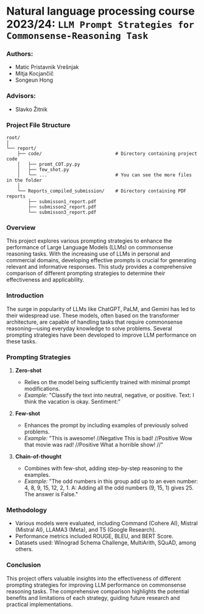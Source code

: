 # Natural language processing course 2023/24: `LLM Prompt Strategies for Commonsense-Reasoning Task`

### Authors:
- Matic Pristavnik Vrešnjak
- Mitja Kocjančič
- Songeun Hong

### Advisors:
- Slavko Žitnik

### Project File Structure
```
root/
│
└── report/
    ├── code/                           # Directory containing project code
    │   ├── promt_COT.py.py
    │   ├── few_shot.py
    │   └── ...                         # You can see the more files in the folder
    │
    └── Reports_compiled_submission/    # Directory containing PDF reports
        ├── submisson1_report.pdf
        ├── submisson2_report.pdf
        └── submisson3_report.pdf
```

### Overview
This project explores various prompting strategies to enhance the performance of Large Language Models (LLMs) on commonsense reasoning tasks. With the increasing use of LLMs in personal and commercial domains, developing effective prompts is crucial for generating relevant and informative responses. This study provides a comprehensive comparison of different prompting strategies to determine their effectiveness and applicability.

### Introduction
The surge in popularity of LLMs like ChatGPT, PaLM, and Gemini has led to their widespread use. These models, often based on the transformer architecture, are capable of handling tasks that require commonsense reasoning—using everyday knowledge to solve problems. Several prompting strategies have been developed to improve LLM performance on these tasks.

### Prompting Strategies
1. **Zero-shot**
   - Relies on the model being sufficiently trained with minimal prompt modifications.
   - *Example:* "Classify the text into neutral, negative, or positive. Text: I think the vacation is okay. Sentiment:"

2. **Few-shot**
   - Enhances the prompt by including examples of previously solved problems.
   - *Example:* "This is awesome! //Negative This is bad! //Positive Wow that movie was rad! //Positive What a horrible show! //"

3. **Chain-of-thought**
   - Combines with few-shot, adding step-by-step reasoning to the examples.
   - *Example:* "The odd numbers in this group add up to an even number: 4, 8, 9, 15, 12, 2, 1. A: Adding all the odd numbers (9, 15, 1) gives 25. The answer is False."

### Methodology
- Various models were evaluated, including Command (Cohere AI), Mistral (Mistral AI), LLAMA3 (Meta), and T5 (Google Research).
- Performance metrics included ROUGE, BLEU, and BERT Score.
- Datasets used: Winograd Schema Challenge, MultiArith, SQuAD, among others.

### Conclusion
This project offers valuable insights into the effectiveness of different prompting strategies for improving LLM performance on commonsense reasoning tasks. The comprehensive comparison highlights the potential benefits and limitations of each strategy, guiding future research and practical implementations.
